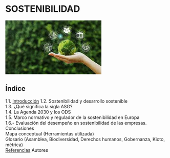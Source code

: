 # SOSTENIBILIDAD

![imagen](/img/sostenibilidad.jpeg)
 
## Índice
1.1. [Introducción](introduccion.md)
1.2. Sostenibilidad y desarrollo sostenible  
1.3. ¿Qué significa la sigla ASG?  
1.4. La Agenda 2030 y los ODS  
1.5. Marco normativo y regulador de la sostenibilidad en Europa  
1.6.- Evaluación del desempeño en sostenibilidad de las empresas.  
Conclusiones  
Mapa conceptual (Herramientas utilizada)  
Glosario (Asamblea, Biodiversidad, Derechos humanos, Gobernanza, Kioto, métrica)  
[Referencias](referencias.md)
Autores  
